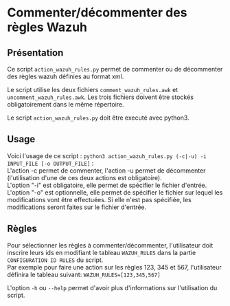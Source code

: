 # Commenter/décommenter des règles Wazuh

## Présentation 

Ce script `action_wazuh_rules.py` permet de commenter ou de décommenter des règles wazuh définies au format xml.

Le script utilise les deux fichiers `comment_wazuh_rules.awk` et `uncomment_wazuh_rules.awk`.
Les trois fichiers doivent être stockés obligatoirement dans le même répertoire.

Le script `action_wazuh_rules.py` doit être executé avec python3.

## Usage

Voici l'usage de ce script : `python3 action_wazuh_rules.py (-c|-u) -i INPUT_FILE [-o OUTPUT_FILE]` : <br>
L'action -c permet de commenter, l'action -u permet de décommenter (l'utilisation d'une de ces deux actions est obligatoire).<br>
L'option "-i" est obligatoire, elle permet de spécifier le fichier d'entrée.<br>
L'option "-o" est optionnelle, elle permet de spécifier le fichier sur lequel les modifications vont être effectuées. Si elle n'est pas spécifiée, les modifications seront faites sur le fichier d'entrée.<br>

## Règles 

Pour sélectionner les règles à commenter/décommenter, l'utilisateur doit inscrire leurs ids en modifiant le tableau `WAZUH_RULES` dans la partie `CONFIGURATION ID RULES` du script.<br>
Par exemple pour faire une action sur les règles 123, 345 et 567, l'utilisateur définira le tableau suivant:
`WAZUH_RULES=[123,345,567]`

L'option `-h` ou `--help` permet d'avoir plus d'informations sur l'utilisation du script. 

